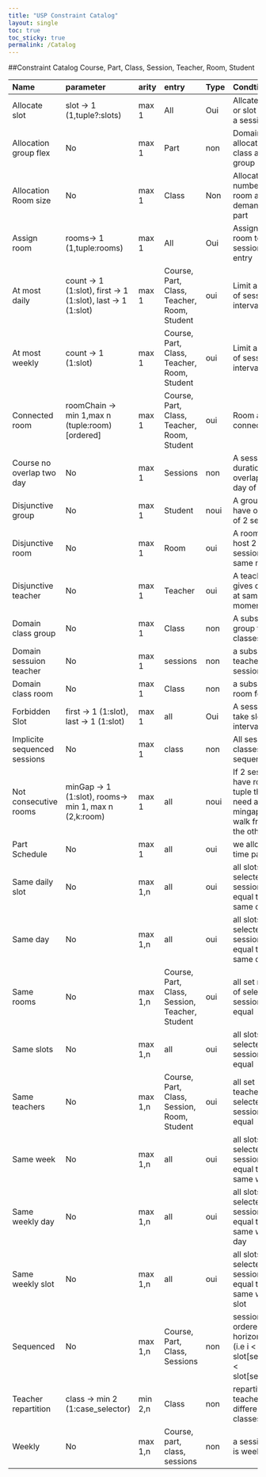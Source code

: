 ```yaml
---
title: "USP Constraint Catalog"
layout: single
toc: true
toc_sticky: true
permalink: /Catalog
---
```


##Constraint Catalog
Course, Part, Class, Session, Teacher, Room, Student

|Name | parameter | arity |  entry | Type | Condtionnel | Explication|
|:------|:----------|:------------|:------------------|:-------------|:---------------|:-----------------|
|Allocate slot | slot -> 1 (1,tuple?:slots) | max 1 | All | Oui | Allcate a slot or slot tuple to a session| 
|Allocation group flex| No  | max 1  | Part  | non  | Domain allocation for class and group|
|Allocation Room size  | No  | max 1  | Class  | Non  | Allocate number of room are demand to the part|
|Assign room  | rooms-> 1 (1,tuple:rooms) | max 1 | All | Oui | Assign a set of room to session in entry|
|At most daily |count -> 1 (1:slot), first -> 1 (1:slot), last -> 1 (1:slot)| max 1 | Course, Part, Class, Teacher, Room, Student | oui | Limit a number of session in intervalle|
|At most weekly| count -> 1 (1:slot)| max 1| Course, Part, Class, Teacher, Room, Student | oui | Limit a number of session in intervalle |
|Connected room| roomChain -> min 1,max n (tuple:room)[ordered] ​| max 1 |  Course, Part, Class, Teacher, Room, Student | oui | Room are connected|
|Course no overlap two day | No | max 1 | Sessions | non | A sessions duration dont overlap into 2 day of week|--> pas sur 
|Disjunctive group | No | max 1 | Student | noui | A group cant have overlap of 2 sessions |
|Disjunctive room | No | max 1 | Room | oui | A room cant host 2 sessions at same moment |
|Disjunctive teacher| No | max 1 | Teacher | oui | A teacher cant gives  classes at same moment|
|Domain class group | No | max 1 | Class | non | A subset of group to classes|
|Domain sessuion teacher | No | max 1 | sessions | non | a subset of teacher for sessions|
|Domain class room | No | max 1 | Class | non | a subset of room for class|
|Forbidden Slot | first -> 1 (1:slot), last -> 1 (1:slot) | max 1 | all | Oui | A session cant take slot in intervalle |
|Implicite sequenced sessions | No | max 1 | class | non | All sessions in classes are sequenced|
|Not consecutive rooms |  minGap -> 1 (1:slot), rooms-> min 1, max n (2,k:room)| max 1 | all | noui | If 2 sessions have rooms in tuple then need a gap of mingap to walk from one the other|
|Part Schedule | No | max 1 | all | oui | we allowed time part value|
|Same daily slot |No | max 1,n | all | oui | all slots of  selected sessions  are equal to the same daily slot|
|Same day  |No | max 1,n | all | oui | all slots of  selected sessions  are equal to the same day|
|Same rooms  |No | max 1,n | Course, Part, Class, Session, Teacher, Student | oui | all set rooms of  selected sessions  are equal|
|Same slots |No | max 1,n | all | oui | all slots of  selected sessions  are equal|
|Same teachers |No | max 1,n | Course, Part, Class, Session, Room, Student | oui | all set teachers of  selected sessions  are equal|
|Same week |No | max 1,n | all | oui | all slots of  selected sessions  are equal to the same week|
|Same weekly day |No | max 1,n | all | oui | all slots of  selected sessions  are equal to the same weekly day| 
|Same weekly slot |No | max 1,n | all | oui | all slots of  selected sessions  are equal to the same weekly slot|
|Sequenced |No | max 1,n | Course, Part, Class, Sessions | non | sessions are ordered in the horizon slot (i.e i < j slot[session[i]] < slot[session[j]] |
|Teacher repartition | class -> min 2 (1:case_selector) | min 2,n | Class | non | repartition of teacher into a differentes classes of part|
|Weekly | No | max 1,n | Course, part, class, sessions | non | a session tuple is weekly| 
